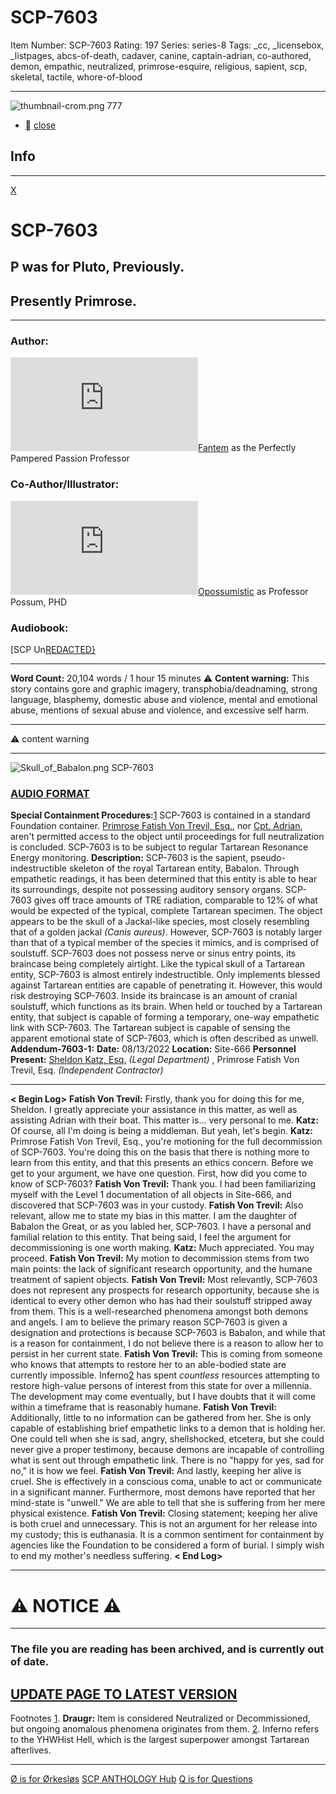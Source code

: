 # SCP-7603
Item Number: SCP-7603
Rating: 197
Series: series-8
Tags: _cc, _licensebox, _listpages, abcs-of-death, cadaver, canine, captain-adrian, co-authored, demon, empathic, neutralized, primrose-esquire, religious, sapient, scp, skeletal, tactile, whore-of-blood

---

![thumbnail-crom.png](https://scp-wiki.wdfiles.com/local--files/scp-7603/thumbnail-crom.png)
777
  * [](javascript:;)
[close](javascript:;)
## Info
* * *
[X](javascript:;)
# SCP-7603
## P was for Pluto, Previously.
## Presently Primrose.
* * *
### Author:
[![Fantem](https://www.wikidot.com/avatar.php?userid=1391641&amp;size=small&amp;timestamp=1750441194)](http://www.wikidot.com/user:info/fantem)[Fantem](http://www.wikidot.com/user:info/fantem) as the Perfectly Pampered Passion Professor
### Co-Author/Illustrator:
[![Opossumistic](https://www.wikidot.com/avatar.php?userid=8279973&amp;size=small&amp;timestamp=1750441194)](http://www.wikidot.com/user:info/opossumistic)[Opossumistic](http://www.wikidot.com/user:info/opossumistic) as Professor Possum, PHD
### Audiobook:
[SCP Un[REDACTED}](https://youtu.be/EYsZW7bVX3Q)
* * *
**Word Count:** 20,104 words / 1 hour 15 minutes
⚠️ **Content warning:** This story contains gore and graphic imagery, transphobia/deadnaming, strong language, blasphemy, domestic abuse and violence, mental and emotional abuse, mentions of sexual abuse and violence, and excessive self harm.
* * *

⚠️ content warning 
* * *
![Skull_of_Babalon.png](https://scp-wiki.wikidot.com/local--files/scp-7603/Skull_of_Babalon.png)
SCP-7603
  

### [AUDIO FORMAT](https://youtu.be/EYsZW7bVX3Q)
  
**Special Containment Procedures:**[1](javascript:;) SCP-7603 is contained in a standard Foundation container. [Primrose Fatish Von Trevil, Esq.](https://scp-wiki.wikidot.com/scp-6159), nor [Cpt. Adrian](https://scp-wiki.wikidot.com/scp-7616), aren't permitted access to the object until proceedings for full neutralization is concluded. 
SCP-7603 is to be subject to regular Tartarean Resonance Energy monitoring.
**Description:** SCP-7603 is the sapient, pseudo-indestructible skeleton of the royal Tartarean entity, Babalon. Through empathetic readings, it has been determined that this entity is able to hear its surroundings, despite not possessing auditory sensory organs. SCP-7603 gives off trace amounts of TRE radiation, comparable to 12% of what would be expected of the typical, complete Tartarean specimen.
The object appears to be the skull of a Jackal-like species, most closely resembling that of a golden jackal _(Canis aureus)_. However, SCP-7603 is notably larger than that of a typical member of the species it mimics, and is comprised of soulstuff. SCP-7603 does not possess nerve or sinus entry points, its braincase being completely airtight.
Like the typical skull of a Tartarean entity, SCP-7603 is almost entirely indestructible. Only implements blessed against Tartarean entities are capable of penetrating it. However, this would risk destroying SCP-7603. Inside its braincase is an amount of cranial soulstuff, which functions as its brain. When held or touched by a Tartarean entity, that subject is capable of forming a temporary, one-way empathetic link with SCP-7603. The Tartarean subject is capable of sensing the apparent emotional state of SCP-7603, which is often described as unwell.
**Addendum-7603-1:**
**Date:** 08/13/2022
**Location:** Site-666
**Personnel Present:** [Sheldon Katz, Esq.](https://scp-wiki.wikidot.com/scp-6607) _(Legal Department)_ , Primrose Fatish Von Trevil, Esq. _(Independent Contractor)_
* * *
**< Begin Log>**
**Fatish Von Trevil:** Firstly, thank you for doing this for me, Sheldon. I greatly appreciate your assistance in this matter, as well as assisting Adrian with their boat. This matter is… very personal to me.
**Katz:** Of course, all I'm doing is being a middleman. But yeah, let's begin.
**Katz:** Primrose Fatish Von Trevil, Esq., you're motioning for the full decommission of SCP-7603. You're doing this on the basis that there is nothing more to learn from this entity, and that this presents an ethics concern. Before we get to your argument, we have one question. First, how did you come to know of SCP-7603?
**Fatish Von Trevil:** Thank you. I had been familiarizing myself with the Level 1 documentation of all objects in Site-666, and discovered that SCP-7603 was in your custody.
**Fatish Von Trevil:** Also relevant, allow me to state my bias in this matter. I am the daughter of Babalon the Great, or as you labled her, SCP-7603. I have a personal and familial relation to this entity. That being said, I feel the argument for decommissioning is one worth making.
**Katz:** Much appreciated. You may proceed.
**Fatish Von Trevil:** My motion to decommission stems from two main points: the lack of significant research opportunity, and the humane treatment of sapient objects.
**Fatish Von Trevil:** Most relevantly, SCP-7603 does not represent any prospects for research opportunity, because she is identical to every other demon who has had their soulstuff stripped away from them. This is a well-researched phenomena amongst both demons and angels. I am to believe the primary reason SCP-7603 is given a designation and protections is because SCP-7603 is Babalon, and while that is a reason for containment, I do not believe there is a reason to allow her to persist in her current state.
**Fatish Von Trevil:** This is coming from someone who knows that attempts to restore her to an able-bodied state are currently impossible. Inferno[2](javascript:;) has spent _countless_ resources attempting to restore high-value persons of interest from this state for over a millennia. The development may come eventually, but I have doubts that it will come within a timeframe that is reasonably humane.
**Fatish Von Trevil:** Additionally, little to no information can be gathered from her. She is only capable of establishing brief empathetic links to a demon that is holding her. One could tell when she is sad, angry, shellshocked, etcetera, but she could never give a proper testimony, because demons are incapable of controlling what is sent out through empathetic link. There is no "happy for yes, sad for no," it is how we feel.
**Fatish Von Trevil:** And lastly, keeping her alive is cruel. She is effectively in a conscious coma, unable to act or communicate in a significant manner. Furthermore, most demons have reported that her mind-state is "unwell." We are able to tell that she is suffering from her mere physical existence.
**Fatish Von Trevil:** Closing statement; keeping her alive is both cruel and unnecessary. This is not an argument for her release into my custody; this is euthanasia. It is a common sentiment for containment by agencies like the Foundation to be considered a form of burial. I simply wish to end my mother's needless suffering.
**< End Log>**
* * *
  
  
  
  

# ⚠️ NOTICE ⚠️
* * *
### The file you are reading has been archived, and is currently out of date.
## [UPDATE PAGE TO LATEST VERSION](https://scp-wiki.wikidot.com/scp-7603/offset/1)
  

Footnotes
[1](javascript:;). **Draugr:** Item is considered Neutralized or Decommissioned, but ongoing anomalous phenomena originates from them.
[2](javascript:;). Inferno refers to the YHWHist Hell, which is the largest superpower amongst Tartarean afterlives.
* * *
[Ø is for Ørkesløs](/scp-7579)
[SCP ANTHOLOGY Hub](/scp-anthology-hub)
[Q is for Questions](/scp-7660)